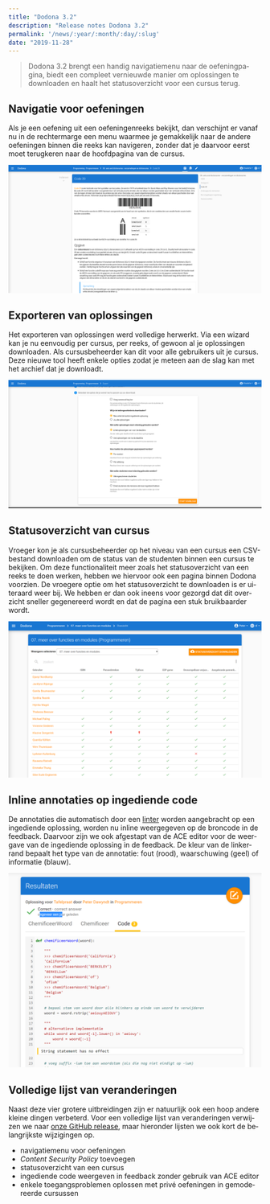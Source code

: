 ```yaml
---
title: "Dodona 3.2"
description: "Release notes Dodona 3.2"
permalink: '/news/:year/:month/:day/:slug'
date: "2019-11-28"
---
```


<NewsHeader :title="$frontmatter.title" :date="$frontmatter.date" lang="nl" />

> Dodona 3.2 brengt een handig navigatiemenu naar de oefeningpagina, biedt een compleet vernieuwde manier om oplossingen te downloaden en haalt het statusoverzicht voor een cursus terug.

## Navigatie voor oefeningen

Als je een oefening uit een oefeningenreeks bekijkt, dan verschijnt er vanaf nu in de rechtermarge een menu waarmee je gemakkelijk naar de andere oefeningen binnen die reeks kan navigeren, zonder dat je daarvoor eerst moet terugkeren naar de hoofdpagina van de cursus.

![Navigatie voor oefeningen](./exercise-navigation-nl.png)


## Exporteren van oplossingen

Het exporteren van oplossingen werd volledige herwerkt. Via een wizard kan je nu eenvoudig per cursus, per reeks, of gewoon al je oplossingen downloaden. Als cursusbeheerder kan dit voor alle gebruikers uit je cursus. Deze nieuwe tool heeft enkele opties zodat je meteen aan de slag kan met het archief dat je downloadt.

![Opties voor het exporteren van oplossingen](./export-nl.png)

## Statusoverzicht van cursus

Vroeger kon je als cursusbeheerder op het niveau van een cursus een CSV-bestand downloaden om de status van de studenten binnen een cursus te bekijken. Om deze functionaliteit meer zoals het statusoverzicht van een reeks te doen werken, hebben we hiervoor ook een pagina binnen Dodona voorzien. De vroegere optie om het statusoverzicht te downloaden is er uiteraard weer bij. We hebben er dan ook ineens voor gezorgd dat dit overzicht sneller gegenereerd wordt en dat de pagina een stuk bruikbaarder wordt.

![Nieuwe statusoverzicht pagina](./scoresheet-nl.png)

## Inline annotaties op ingediende code

De annotaties die automatisch door een [linter](https://en.wikipedia.org/wiki/Lint_(software)) worden aangebracht op een ingediende oplossing, worden nu inline weergegeven op de broncode in de feedback. Daarvoor zijn we ook afgestapt van de ACE editor voor de weergave van de ingediende oplossing in de feedback. De kleur van de linkerrand bepaalt het type van de annotatie: fout (rood), waarschuwing (geel) of informatie (blauw).

![Inline annotaties](./code_annotations-nl.png)

## Volledige lijst van veranderingen

Naast deze vier grotere uitbreidingen zijn er natuurlijk ook een hoop andere kleine dingen verbeterd. Voor een volledige lijst van veranderingen verwijzen we naar [onze GitHub release](https://github.com/dodona-edu/dodona/releases/tag/3.2), maar hieronder lijsten we ook kort de belangrijkste wijzigingen op.

 * navigatiemenu voor oefeningen
 * _Content Security Policy_ toevoegen
 * statusoverzicht van een cursus
 * ingediende code weergeven in feedback zonder gebruik van ACE editor
 * enkele toegangsproblemen oplossen met privé oefeningen in gemodereerde cursussen
